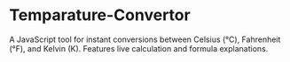 # Temparature-Convertor
A JavaScript tool for instant conversions between Celsius (°C), Fahrenheit (°F), and Kelvin (K). Features live calculation and formula explanations.
